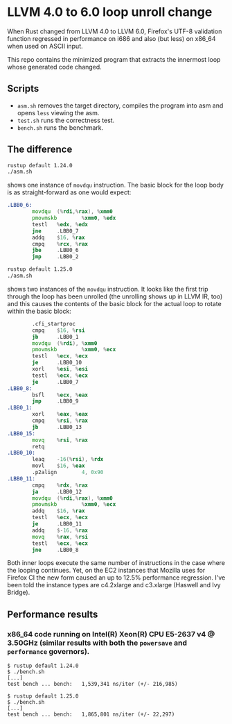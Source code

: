 # LLVM 4.0 to 6.0 loop unroll change

When Rust changed from LLVM 4.0 to LLVM 6.0, Firefox's UTF-8 validation
function regressed in performance on i686 and also (but less) on x86_64 when
used on ASCII input.

This repo contains the minimized program that extracts the innermost loop
whose generated code changed.

## Scripts

* `asm.sh` removes the target directory, compiles the program into asm and
  opens `less` viewing the asm.
* `test.sh` runs the correctness test.
* `bench.sh` runs the benchmark.

## The difference

```sh
rustup default 1.24.0
./asm.sh
```

shows one instance of `movdqu` instruction. The basic block for the loop body
is as straight-forward as one would expect:

```asm
.LBB0_6:
        movdqu  (%rdi,%rax), %xmm0
        pmovmskb        %xmm0, %edx
        testl   %edx, %edx
        jne     .LBB0_7
        addq    $16, %rax
        cmpq    %rcx, %rax
        jbe     .LBB0_6
        jmp     .LBB0_2
```

```sh
rustup default 1.25.0
./asm.sh
```

shows two instances of the `movdqu` instruction. It looks like the first trip
through the loop has been unrolled (the unrolling shows up in LLVM IR, too)
and this causes the contents of the basic block for the actual loop to rotate
within the basic block:

```asm
        .cfi_startproc
        cmpq    $16, %rsi
        jb      .LBB0_1
        movdqu  (%rdi), %xmm0
        pmovmskb        %xmm0, %ecx
        testl   %ecx, %ecx
        je      .LBB0_10
        xorl    %esi, %esi
        testl   %ecx, %ecx
        je      .LBB0_7
.LBB0_8:
        bsfl    %ecx, %eax
        jmp     .LBB0_9
.LBB0_1:
        xorl    %eax, %eax
        cmpq    %rsi, %rax
        jb      .LBB0_13
.LBB0_15:
        movq    %rsi, %rax
        retq
.LBB0_10:
        leaq    -16(%rsi), %rdx
        movl    $16, %eax
        .p2align        4, 0x90
.LBB0_11:
        cmpq    %rdx, %rax
        ja      .LBB0_12
        movdqu  (%rdi,%rax), %xmm0
        pmovmskb        %xmm0, %ecx
        addq    $16, %rax
        testl   %ecx, %ecx
        je      .LBB0_11
        addq    $-16, %rax
        movq    %rax, %rsi
        testl   %ecx, %ecx
        jne     .LBB0_8
```

Both inner loops execute the same number of instructions in the case where
the looping continues. Yet, on the EC2 instances that Mozilla uses for
Firefox CI the new form caused an up to 12.5% performance regression. I've
been told the instance types are c4.2xlarge and c3.xlarge (Haswell and Ivy
Bridge).

## Performance results

### x86_64 code running on Intel(R) Xeon(R) CPU E5-2637 v4 @ 3.50GHz (similar results with both the `powersave` and `performance` governors).

```
$ rustup default 1.24.0
$ ./bench.sh
[...]
test bench ... bench:   1,539,341 ns/iter (+/- 216,985)
```

```
$ rustup default 1.25.0
$ ./bench.sh
[...]
test bench ... bench:   1,865,801 ns/iter (+/- 22,297)
```
